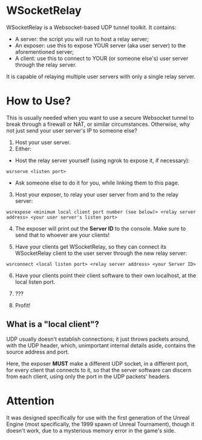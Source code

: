 # WSocketRelay

WSocketRelay is a Websocket-based UDP tunnel toolkit. It contains:

* A server: the script you will run to host a relay server;
* An exposer: use this to expose YOUR server (aka user server)
  to the aforementioned server;
* A client: use this to connect to YOUR (or someone else's) user
  server through the relay server.

It is capable of relaying multiple user servers with only a single
relay server.

# How to Use?

This is usually needed when you want to use a secure Websocket tunnel
to break through a firewall or NAT, or similar circumstances. Otherwise,
why not just send your user server's IP to someone else?

1) Host your user server.
2) Either:
 
 * Host the relay server yourself (using ngrok to expose it, if necessary):

```
wsrserve <listen port>
```

 * Ask someone else to do it for you, while linking them to this page.

3) Host your exposer, to relay your user server from and to the relay server:

```
wsrexpose <minimum local client port number (see below)> <relay server address> <your user server's listen port>
```

4) The exposer will print out the __Server ID__ to the console. Make sure to send that
to whoever are your clients!

5) Have your clients get WSocketRelay, so they can connect its WSocketRelay client to the
user server through the new relay server:

```
wsrconnect <local listen port> <relay server address> <your Server ID>
```

6) Have your clients point their client software to their own localhost, at the local
listen port.

7) ???

8) Profit!

## What is a "local client"?

UDP usually doesn't establish connections; it just throws packets around, with the UDP
header, which, unimportant internal details aside, contains the source address and port.

Here, the exposer **MUST** make a different UDP socket, in a different port, for every
client that connects to it, so that the server software can discern from each client,
using only the port in the UDP packets' headers.

# Attention

It was designed specifically for use with the first generation of
the Unreal Engine (most specifically, the 1999 spawn of Unreal
Tournament), though it doesn't work, due to a mysterious memory
error in the game's side.
